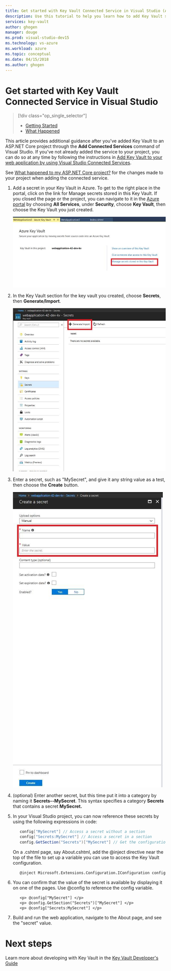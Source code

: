 ```yaml
---
title: Get started with Key Vault Connected Service in Visual Studio (ASP.NET Core Projects) | Microsoft Docs
description: Use this tutorial to help you learn how to add Key Vault support to an ASP.NET or ASP.NET Core web application.
services: key-vault
author: ghogen
manager: douge
ms.prod: visual-studio-dev15
ms.technology: vs-azure
ms.workload: azure
ms.topic: conceptual
ms.date: 04/15/2018
ms.author: ghogen
---
```


# Get started with Key Vault Connected Service in Visual Studio

> [!div class="op_single_selector"]
> - [Getting Started](vs-key-vault-aspnet-core-get-started.md)
> - [What Happened](vs-key-vault-aspnet-core-what-happened.md)

This article provides additional guidance after you've added Key Vault to an ASP.NET Core project through the **Add Connected Services** command of Visual Studio. If you've not already added the service to your project, you can do so at any time by following the instructions in [Add Key Vault to your web application by using Visual Studio Connected Services](vs-key-vault-add-connected-service.md).

See [What happened to my ASP.NET Core project?](vs-key-vault-aspnet-core-what-happened.md) for the changes made to your project when adding the connected service.

1. Add a secret in your Key Vault in Azure. To get to the right place in the portal, click on the link for Manage secrets stored in this Key Vault. If you closed the page or the project, you can navigate to it in the [Azure portal](https://portal.azure.com) by choosing **All Services**, under **Security**, choose **Key Vault**, then choose the Key Vault you just created.

   ![Navigating to the portal](media/vs-key-vault-add-connected-service/manage-secrets-link.jpg)

1. In the Key Vault section for the key vault you created, choose **Secrets**, then **Generate/Import**.

   ![Generate/Import a secret](media/vs-key-vault-add-connected-service/generate-secrets.jpg)

1. Enter a secret, such as "MySecret", and give it any string value as a test, then choose the **Create** button.

   ![Create a secret](media/vs-key-vault-add-connected-service/create-a-secret.jpg)
 
1. (optional) Enter another secret, but this time put it into a category by naming it **Secrets--MySecret**. This syntax specifies a category **Secrets** that contains a secret **MySecret.**
1. In your Visual Studio project, you can now reference these secrets by using the following expressions in code:
 
   ```csharp
      config["MySecret"] // Access a secret without a section
      config["Secrets:MySecret"] // Access a secret in a section
      config.GetSection("Secrets")["MySecret"] // Get the configuration section and access a secret in it.
   ```

   On a .cshtml page, say About.cshtml, add the @inject directive near the top of the file to set up a variable you can use to access the Key Vault configuration.

   ```cshtml
      @inject Microsoft.Extensions.Configuration.IConfiguration config
   ```

1. You can confirm that the value of the secret is available by displaying it on one of the pages. Use @config to reference the config variable.
 
   ```cshtml
      <p> @config["MySecret"] </p>
      <p> @config.GetSection("Secrets")["MySecret"] </p>
      <p> @config["Secrets:MySecret"] </p>
   ```

1. Build and run the web application, navigate to the About page, and see the "secret" value.

# Next steps

Learn more about developing with Key Vault in the [Key Vault Developer's Guide](key-vault-developers-guide.md)